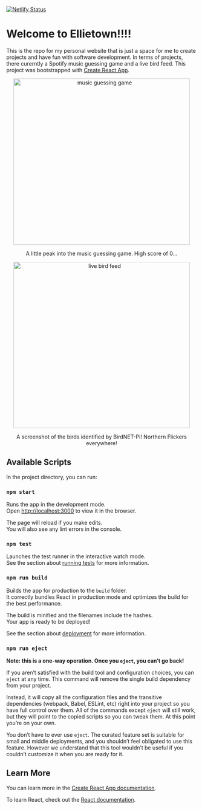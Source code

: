 [![Netlify Status](https://api.netlify.com/api/v1/badges/4fef0c0a-6b73-4b13-b6e7-92293f23a4a3/deploy-status)](https://app.netlify.com/projects/delightful-buttercream-7ee72f/deploys)

# Welcome to Ellietown!!!!

This is the repo for my personal website that is just a space for me to create projects and have fun with software development. In terms of projects, there curerntly a Spotify music guessing game and a live bird feed. This project was bootstrapped with [Create React App](https://github.com/facebook/create-react-app). 
<p align="center">
  <img width="466" height="438" alt="music guessing game" src="https://github.com/user-attachments/assets/c69c4e8b-3228-47ee-97d4-60c516b9f79c" />
</p>
<p align="center">A little peak into the music guessing game. High score of 0...</p>

<p align="center">
  <img width="466" height="438" alt="live bird feed" src="https://github.com/user-attachments/assets/f257d4b8-980b-4fb7-8f93-9a1b1012b2b3" />
</p>
<p align="center">A screenshot of the birds identified by BirdNET-Pi! Northern Flickers everywhere!</p>



## Available Scripts

In the project directory, you can run:

### `npm start`

Runs the app in the development mode.\
Open [http://localhost:3000](http://localhost:3000) to view it in the browser.

The page will reload if you make edits.\
You will also see any lint errors in the console.

### `npm test`

Launches the test runner in the interactive watch mode.\
See the section about [running tests](https://facebook.github.io/create-react-app/docs/running-tests) for more information.

### `npm run build`

Builds the app for production to the `build` folder.\
It correctly bundles React in production mode and optimizes the build for the best performance.

The build is minified and the filenames include the hashes.\
Your app is ready to be deployed!

See the section about [deployment](https://facebook.github.io/create-react-app/docs/deployment) for more information.

### `npm run eject`

**Note: this is a one-way operation. Once you `eject`, you can’t go back!**

If you aren’t satisfied with the build tool and configuration choices, you can `eject` at any time. This command will remove the single build dependency from your project.

Instead, it will copy all the configuration files and the transitive dependencies (webpack, Babel, ESLint, etc) right into your project so you have full control over them. All of the commands except `eject` will still work, but they will point to the copied scripts so you can tweak them. At this point you’re on your own.

You don’t have to ever use `eject`. The curated feature set is suitable for small and middle deployments, and you shouldn’t feel obligated to use this feature. However we understand that this tool wouldn’t be useful if you couldn’t customize it when you are ready for it.

## Learn More

You can learn more in the [Create React App documentation](https://facebook.github.io/create-react-app/docs/getting-started).

To learn React, check out the [React documentation](https://reactjs.org/).
